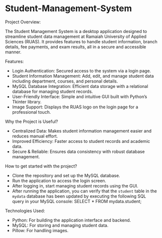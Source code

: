 # Student-Management-System

Project Overview:

The Student Management System is a desktop application designed to streamline student data management at Ramaiah University of Applied Sciences (RUAS). It provides features to handle student information, branch details, fee payments, and exam results, all in a secure and accessible manner.

Features:

- Login Authentication: Secured access to the system via a login page.
- Student Information Management: Add, edit, and manage student data including department, courses, and personal details.
- MySQL Database Integration: Efficient data storage with a relational database for managing student records.
- User-Friendly Interface: Simple and intuitive GUI built with Python’s Tkinter library.
- Image Support: Displays the RUAS logo on the login page for a professional touch.

Why the Project is Useful?

- Centralized Data: Makes student information management easier and reduces manual effort.
- Improved Efficiency: Faster access to student records and academic data.
- Secure & Reliable: Ensures data consistency with robust database management.

How to get started with the project? 

- Clone the repository and set up the MySQL database.
- Run the application to access the login screen.
- After logging in, start managing student records using the GUI.
- After running the application, you can verify that the `student` table in the `mydata` database has been updated by executing the following SQL query in your MySQL console: SELECT * FROM mydata.student;

Technologies Used:

- Python: For building the application interface and backend.
- MySQL: For storing and managing student data.
- Pillow: For handling images.
